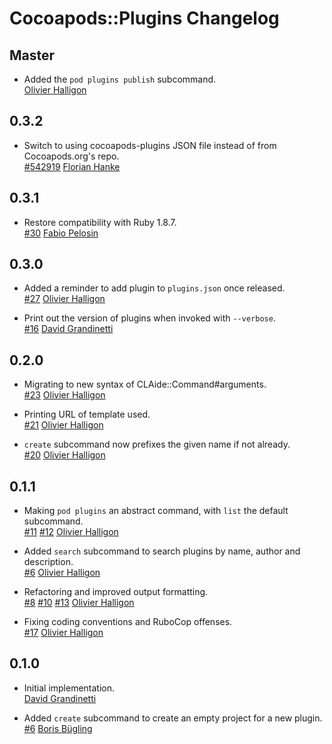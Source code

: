 # Cocoapods::Plugins Changelog

## Master

* Added the `pod plugins publish` subcommand.  
  [Olivier Halligon](https://github.com/AliSoftware)

## 0.3.2

* Switch to using cocoapods-plugins JSON file instead of from Cocoapods.org's repo.  
  [#542919](https://github.com/CocoaPods/cocoapods-plugins/commit/542919902e611c33bb0e02848037474529ddd0f9)
  [Florian Hanke](https://github.com/floere)


## 0.3.1

* Restore compatibility with Ruby 1.8.7.  
  [#30](https://github.com/CocoaPods/cocoapods-plugins/issues/30)
  [Fabio Pelosin](https://github.com/fabiopelosin)

## 0.3.0

* Added a reminder to add plugin to `plugins.json` once released.  
  [#27](https://github.com/CocoaPods/cocoapods-plugins/issues/27)
  [Olivier Halligon](https://github.com/AliSoftware)

* Print out the version of plugins when invoked with `--verbose`.  
  [#16](https://github.com/CocoaPods/cocoapods-plugins/issues/16)
  [David Grandinetti](https://github.com/dbgrandi)

## 0.2.0

* Migrating to new syntax of CLAide::Command#arguments.  
  [#23](https://github.com/CocoaPods/cocoapods-plugins/issues/23)
  [Olivier Halligon](https://github.com/AliSoftware)

* Printing URL of template used.  
  [#21](https://github.com/CocoaPods/cocoapods-plugins/issues/21)
  [Olivier Halligon](https://github.com/AliSoftware)

* `create` subcommand now prefixes the given name if not already.  
  [#20](https://github.com/CocoaPods/cocoapods-plugins/issues/20)
  [Olivier Halligon](https://github.com/AliSoftware)

## 0.1.1

* Making `pod plugins` an abstract command, with `list` the default subcommand.  
  [#11](https://github.com/CocoaPods/cocoapods-plugins/issues/11)
  [#12](https://github.com/CocoaPods/cocoapods-plugins/issues/12)
  [Olivier Halligon](https://github.com/AliSoftware)

* Added `search` subcommand to search plugins by name, author and description.  
  [#6](https://github.com/CocoaPods/cocoapods-plugins/issues/6)
  [Olivier Halligon](https://github.com/AliSoftware)

* Refactoring and improved output formatting.  
  [#8](https://github.com/CocoaPods/cocoapods-plugins/issues/8)
  [#10](https://github.com/CocoaPods/cocoapods-plugins/issues/10)
  [#13](https://github.com/CocoaPods/cocoapods-plugins/issues/13)
  [Olivier Halligon](https://github.com/AliSoftware)

* Fixing coding conventions and RuboCop offenses.  
  [#17](https://github.com/CocoaPods/cocoapods-plugins/issues/17)
  [Olivier Halligon](https://github.com/AliSoftware)

## 0.1.0

* Initial implementation.  
  [David Grandinetti](https://github.com/dbgrandi)

* Added `create` subcommand to create an empty project for a new plugin.  
  [#6](https://github.com/CocoaPods/cocoapods-plugins/issues/6)
  [Boris Bügling](https://github.com/neonichu)
